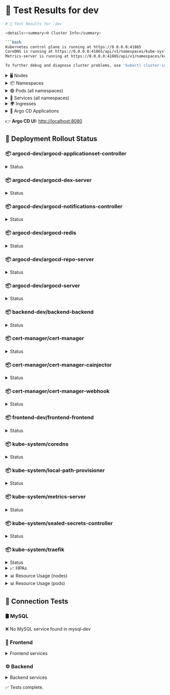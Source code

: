 # 🧪 Test Results for dev

```bash
# 🧪 Test Results for `dev`

<details><summary>🌐 Cluster Info</summary>

```bash
Kubernetes control plane is running at https://0.0.0.0:41865
CoreDNS is running at https://0.0.0.0:41865/api/v1/namespaces/kube-system/services/kube-dns:dns/proxy
Metrics-server is running at https://0.0.0.0:41865/api/v1/namespaces/kube-system/services/https:metrics-server:https/proxy

To further debug and diagnose cluster problems, use 'kubectl cluster-info dump'.
```
</details>

<details><summary>🖥️ Nodes</summary>

```bash
NAME                      STATUS   ROLES                  AGE   VERSION        INTERNAL-IP   EXTERNAL-IP   OS-IMAGE           KERNEL-VERSION     CONTAINER-RUNTIME
k3d-vyking-dev-agent-0    Ready    <none>                 12m   v1.31.5+k3s1   172.18.0.4    <none>        K3s v1.31.5+k3s1   6.8.0-79-generic   containerd://1.7.23-k3s2
k3d-vyking-dev-agent-1    Ready    <none>                 12m   v1.31.5+k3s1   172.18.0.3    <none>        K3s v1.31.5+k3s1   6.8.0-79-generic   containerd://1.7.23-k3s2
k3d-vyking-dev-server-0   Ready    control-plane,master   12m   v1.31.5+k3s1   172.18.0.2    <none>        K3s v1.31.5+k3s1   6.8.0-79-generic   containerd://1.7.23-k3s2
```
</details>

<details><summary>📦 Namespaces</summary>

```bash
NAME              STATUS   AGE
argocd-dev        Active   5m32s
backend-dev       Active   10s
cert-manager      Active   85s
default           Active   12m
frontend-dev      Active   10s
kube-node-lease   Active   12m
kube-public       Active   12m
kube-system       Active   12m
mysql-dev         Active   92s
```
</details>

<details><summary>🟢 Pods (all namespaces)</summary>

```bash
NAMESPACE      NAME                                                READY   STATUS              RESTARTS   AGE     IP          NODE                      NOMINATED NODE   READINESS GATES
argocd-dev     argocd-application-controller-0                     1/1     Running             0          4m20s   10.42.1.6   k3d-vyking-dev-agent-1    <none>           <none>
argocd-dev     argocd-applicationset-controller-78f49df558-psp8j   1/1     Running             0          4m20s   10.42.0.8   k3d-vyking-dev-agent-0    <none>           <none>
argocd-dev     argocd-dex-server-796678d5bc-cmrch                  1/1     Running             0          4m20s   10.42.1.7   k3d-vyking-dev-agent-1    <none>           <none>
argocd-dev     argocd-notifications-controller-6d84bf8458-bkq4q    1/1     Running             0          4m20s   10.42.2.5   k3d-vyking-dev-server-0   <none>           <none>
argocd-dev     argocd-redis-7c7fb7fc74-7b9dt                       1/1     Running             0          4m20s   10.42.2.6   k3d-vyking-dev-server-0   <none>           <none>
argocd-dev     argocd-repo-server-d587f667c-gs6l9                  1/1     Running             0          4m20s   10.42.0.7   k3d-vyking-dev-agent-0    <none>           <none>
argocd-dev     argocd-server-556b554c94-snh68                      1/1     Running             0          4m20s   10.42.0.6   k3d-vyking-dev-agent-0    <none>           <none>
backend-dev    backend-backend-66c96df8b-9zrc2                     0/1     ContainerCreating   0          3s      <none>      k3d-vyking-dev-agent-1    <none>           <none>
backend-dev    backend-backend-66c96df8b-wfs8f                     0/1     ContainerCreating   0          3s      <none>      k3d-vyking-dev-agent-0    <none>           <none>
cert-manager   cert-manager-55c69bf5cf-c9zlg                       1/1     Running             0          80s     10.42.2.7   k3d-vyking-dev-server-0   <none>           <none>
cert-manager   cert-manager-cainjector-5765b5f544-vl6m5            1/1     Running             0          80s     10.42.0.9   k3d-vyking-dev-agent-0    <none>           <none>
cert-manager   cert-manager-webhook-6b67444dc9-4kzvt               1/1     Running             0          80s     10.42.1.8   k3d-vyking-dev-agent-1    <none>           <none>
frontend-dev   frontend-frontend-6b8c596f4-djqx4                   0/1     ContainerCreating   0          2s      <none>      k3d-vyking-dev-server-0   <none>           <none>
kube-system    coredns-ccb96694c-hrhs6                             1/1     Running             0          12m     10.42.2.2   k3d-vyking-dev-server-0   <none>           <none>
kube-system    helm-install-traefik-c4kx5                          0/1     Completed           1          12m     10.42.0.3   k3d-vyking-dev-agent-0    <none>           <none>
kube-system    helm-install-traefik-crd-rh58c                      0/1     Completed           0          12m     10.42.1.2   k3d-vyking-dev-agent-1    <none>           <none>
kube-system    local-path-provisioner-5cf85fd84d-sbz66             1/1     Running             0          12m     10.42.0.2   k3d-vyking-dev-agent-0    <none>           <none>
kube-system    metrics-server-5985cbc9d7-npkkt                     1/1     Running             0          12m     10.42.2.3   k3d-vyking-dev-server-0   <none>           <none>
kube-system    sealed-secrets-controller-5655858cbc-6vbwp          1/1     Running             0          12m     10.42.1.3   k3d-vyking-dev-agent-1    <none>           <none>
kube-system    svclb-traefik-39e5d2e9-89vbx                        2/2     Running             0          11m     10.42.2.4   k3d-vyking-dev-server-0   <none>           <none>
kube-system    svclb-traefik-39e5d2e9-dl8jt                        2/2     Running             0          11m     10.42.0.4   k3d-vyking-dev-agent-0    <none>           <none>
kube-system    svclb-traefik-39e5d2e9-f58ch                        2/2     Running             0          11m     10.42.1.4   k3d-vyking-dev-agent-1    <none>           <none>
kube-system    traefik-5d45fc8cc9-kpv4j                            1/1     Running             0          11m     10.42.1.5   k3d-vyking-dev-agent-1    <none>           <none>
```
</details>

<details><summary>🔌 Services (all namespaces)</summary>

```bash
NAMESPACE      NAME                                    TYPE           CLUSTER-IP      EXTERNAL-IP                        PORT(S)                      AGE     SELECTOR
argocd-dev     argocd-application-controller-metrics   ClusterIP      10.43.174.210   <none>                             8082/TCP                     4m22s   app.kubernetes.io/instance=argocd,app.kubernetes.io/name=argocd-application-controller
argocd-dev     argocd-applicationset-controller        ClusterIP      10.43.204.55    <none>                             7000/TCP                     4m22s   app.kubernetes.io/instance=argocd,app.kubernetes.io/name=argocd-applicationset-controller
argocd-dev     argocd-dex-server                       ClusterIP      10.43.202.123   <none>                             5556/TCP,5557/TCP,5558/TCP   4m22s   app.kubernetes.io/instance=argocd,app.kubernetes.io/name=argocd-dex-server
argocd-dev     argocd-redis                            ClusterIP      10.43.224.217   <none>                             6379/TCP                     4m22s   app.kubernetes.io/instance=argocd,app.kubernetes.io/name=argocd-redis
argocd-dev     argocd-redis-metrics                    ClusterIP      None            <none>                             9121/TCP                     4m22s   app.kubernetes.io/component=redis,app.kubernetes.io/instance=argocd,app.kubernetes.io/name=argocd-redis
argocd-dev     argocd-repo-server                      ClusterIP      10.43.190.74    <none>                             8081/TCP                     4m22s   app.kubernetes.io/instance=argocd,app.kubernetes.io/name=argocd-repo-server
argocd-dev     argocd-repo-server-metrics              ClusterIP      10.43.201.117   <none>                             8084/TCP                     4m22s   app.kubernetes.io/instance=argocd,app.kubernetes.io/name=argocd-repo-server
argocd-dev     argocd-server                           ClusterIP      10.43.143.13    <none>                             80/TCP,443/TCP               4m22s   app.kubernetes.io/instance=argocd,app.kubernetes.io/name=argocd-server
backend-dev    backend-backend                         ClusterIP      10.43.96.88     <none>                             8081/TCP                     3s      app=backend-backend
cert-manager   cert-manager                            ClusterIP      10.43.33.113    <none>                             9402/TCP                     82s     app.kubernetes.io/component=controller,app.kubernetes.io/instance=cert-manager,app.kubernetes.io/name=cert-manager
cert-manager   cert-manager-cainjector                 ClusterIP      10.43.237.79    <none>                             9402/TCP                     82s     app.kubernetes.io/component=cainjector,app.kubernetes.io/instance=cert-manager,app.kubernetes.io/name=cainjector
cert-manager   cert-manager-webhook                    ClusterIP      10.43.150.243   <none>                             443/TCP,9402/TCP             82s     app.kubernetes.io/component=webhook,app.kubernetes.io/instance=cert-manager,app.kubernetes.io/name=webhook
default        kubernetes                              ClusterIP      10.43.0.1       <none>                             443/TCP                      12m     <none>
frontend-dev   frontend-frontend                       ClusterIP      10.43.133.212   <none>                             80/TCP                       3s      app=frontend-frontend
kube-system    kube-dns                                ClusterIP      10.43.0.10      <none>                             53/UDP,53/TCP,9153/TCP       12m     k8s-app=kube-dns
kube-system    metrics-server                          ClusterIP      10.43.24.10     <none>                             443/TCP                      12m     k8s-app=metrics-server
kube-system    sealed-secrets-controller               ClusterIP      10.43.161.89    <none>                             8080/TCP                     12m     name=sealed-secrets-controller
kube-system    sealed-secrets-controller-metrics       ClusterIP      10.43.108.54    <none>                             8081/TCP                     12m     name=sealed-secrets-controller
kube-system    traefik                                 LoadBalancer   10.43.179.22    172.18.0.2,172.18.0.3,172.18.0.4   80:32744/TCP,443:30793/TCP   11m     app.kubernetes.io/instance=traefik-kube-system,app.kubernetes.io/name=traefik
```
</details>

<details><summary>🌍 Ingresses</summary>

```bash
NAMESPACE      NAME                CLASS    HOSTS                ADDRESS   PORTS     AGE
frontend-dev   frontend-frontend   <none>   frontend-dev.local             80, 443   2s
```
</details>

<details><summary>🚦 Argo CD Applications</summary>

```bash
NAME                   SYNC STATUS   HEALTH STATUS
backend                Synced        Progressing
frontend               Synced        Progressing
mysql                  Unknown       Healthy
mysql-sealed-secrets   OutOfSync     Healthy
```
</details>

👉 **Argo CD UI:** [http://localhost:8080](http://localhost:8080)

## 🚀 Deployment Rollout Status
### 📦 argocd-dev/argocd-applicationset-controller
<details><summary>Status</summary>

```bash
deployment "argocd-applicationset-controller" successfully rolled out
```
</details>

### 📦 argocd-dev/argocd-dex-server
<details><summary>Status</summary>

```bash
deployment "argocd-dex-server" successfully rolled out
```
</details>

### 📦 argocd-dev/argocd-notifications-controller
<details><summary>Status</summary>

```bash
deployment "argocd-notifications-controller" successfully rolled out
```
</details>

### 📦 argocd-dev/argocd-redis
<details><summary>Status</summary>

```bash
deployment "argocd-redis" successfully rolled out
```
</details>

### 📦 argocd-dev/argocd-repo-server
<details><summary>Status</summary>

```bash
deployment "argocd-repo-server" successfully rolled out
```
</details>

### 📦 argocd-dev/argocd-server
<details><summary>Status</summary>

```bash
deployment "argocd-server" successfully rolled out
```
</details>

### 📦 backend-dev/backend-backend
<details><summary>Status</summary>

```bash
Waiting for deployment "backend-backend" rollout to finish: 0 of 2 updated replicas are available...
⚠️  backend-dev/backend-backend not ready
```
</details>

### 📦 cert-manager/cert-manager
<details><summary>Status</summary>

```bash
deployment "cert-manager" successfully rolled out
```
</details>

### 📦 cert-manager/cert-manager-cainjector
<details><summary>Status</summary>

```bash
deployment "cert-manager-cainjector" successfully rolled out
```
</details>

### 📦 cert-manager/cert-manager-webhook
<details><summary>Status</summary>

```bash
deployment "cert-manager-webhook" successfully rolled out
```
</details>

### 📦 frontend-dev/frontend-frontend
<details><summary>Status</summary>

```bash
deployment "frontend-frontend" successfully rolled out
```
</details>

### 📦 kube-system/coredns
<details><summary>Status</summary>

```bash
deployment "coredns" successfully rolled out
```
</details>

### 📦 kube-system/local-path-provisioner
<details><summary>Status</summary>

```bash
deployment "local-path-provisioner" successfully rolled out
```
</details>

### 📦 kube-system/metrics-server
<details><summary>Status</summary>

```bash
deployment "metrics-server" successfully rolled out
```
</details>

### 📦 kube-system/sealed-secrets-controller
<details><summary>Status</summary>

```bash
deployment "sealed-secrets-controller" successfully rolled out
```
</details>

### 📦 kube-system/traefik
<details><summary>Status</summary>

```bash
deployment "traefik" successfully rolled out
```
</details>

<details><summary>📈 HPAs</summary>

```bash
NAMESPACE      NAME                REFERENCE                      TARGETS                                     MINPODS   MAXPODS   REPLICAS   AGE
backend-dev    backend-backend     Deployment/backend-backend     cpu: <unknown>/70%, memory: <unknown>/70%   2         5         2          23s
frontend-dev   frontend-frontend   Deployment/frontend-frontend   cpu: <unknown>/70%, memory: 7%/80%          1         3         1          22s
```
</details>

<details><summary>📊 Resource Usage (nodes)</summary>

```bash
NAME                      CPU(cores)   CPU(%)   MEMORY(bytes)   MEMORY(%)   
k3d-vyking-dev-agent-0    400m         13%      438Mi           5%          
k3d-vyking-dev-agent-1    412m         13%      687Mi           8%          
k3d-vyking-dev-server-0   752m         25%      1069Mi          13%         
```
</details>

<details><summary>📊 Resource Usage (pods)</summary>

```bash
NAMESPACE      NAME                                                CPU(cores)   MEMORY(bytes)   
argocd-dev     argocd-application-controller-0                     149m         204Mi           
argocd-dev     argocd-applicationset-controller-78f49df558-psp8j   11m          29Mi            
argocd-dev     argocd-dex-server-796678d5bc-cmrch                  1m           75Mi            
argocd-dev     argocd-notifications-controller-6d84bf8458-bkq4q    4m           62Mi            
argocd-dev     argocd-redis-7c7fb7fc74-7b9dt                       5m           2Mi             
argocd-dev     argocd-repo-server-d587f667c-gs6l9                  54m          94Mi            
argocd-dev     argocd-server-556b554c94-snh68                      6m           34Mi            
cert-manager   cert-manager-55c69bf5cf-c9zlg                       7m           30Mi            
cert-manager   cert-manager-cainjector-5765b5f544-vl6m5            6m           29Mi            
cert-manager   cert-manager-webhook-6b67444dc9-4kzvt               9m           12Mi            
frontend-dev   frontend-frontend-6b8c596f4-djqx4                   16m          10Mi            
kube-system    coredns-ccb96694c-hrhs6                             10m          14Mi            
kube-system    local-path-provisioner-5cf85fd84d-sbz66             1m           7Mi             
kube-system    metrics-server-5985cbc9d7-npkkt                     19m          20Mi            
kube-system    sealed-secrets-controller-5655858cbc-6vbwp          5m           17Mi            
kube-system    svclb-traefik-39e5d2e9-89vbx                        0m           0Mi             
kube-system    svclb-traefik-39e5d2e9-dl8jt                        0m           0Mi             
kube-system    svclb-traefik-39e5d2e9-f58ch                        0m           0Mi             
kube-system    traefik-5d45fc8cc9-kpv4j                            3m           36Mi            
```
</details>

## 🔗 Connection Tests
### 🛢️ MySQL
❌ No MySQL service found in mysql-dev

### 🎨 Frontend
<details><summary>Frontend services</summary>

```bash
NAME                TYPE        CLUSTER-IP      EXTERNAL-IP   PORT(S)   AGE   SELECTOR
frontend-frontend   ClusterIP   10.43.133.212   <none>        80/TCP    24s   app=frontend-frontend
```
</details>

### ⚙️ Backend
<details><summary>Backend services</summary>

```bash
NAME              TYPE        CLUSTER-IP    EXTERNAL-IP   PORT(S)    AGE   SELECTOR
backend-backend   ClusterIP   10.43.96.88   <none>        8081/TCP   24s   app=backend-backend
```
</details>

✅ Tests complete.
```
